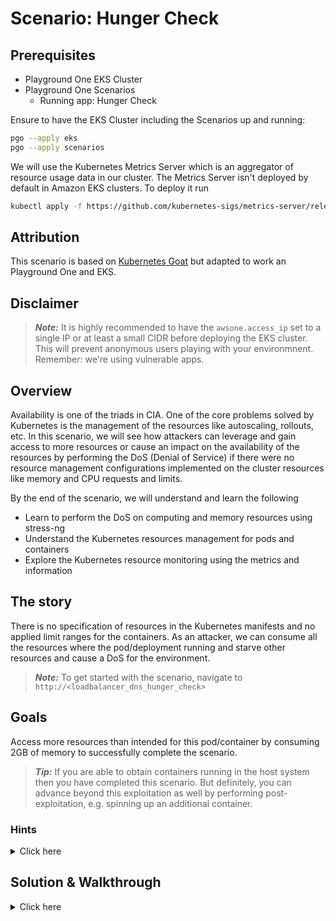 # Scenario: Hunger Check

## Prerequisites

- Playground One EKS Cluster
- Playground One Scenarios
  - Running app: Hunger Check

Ensure to have the EKS Cluster including the Scenarios up and running:

```sh
pgo --apply eks
pgo --apply scenarios
```

We will use the Kubernetes Metrics Server which is an aggregator of resource usage data in our cluster. The Metrics Server isn't deployed by default in Amazon EKS clusters. To deploy it run

```sh
kubectl apply -f https://github.com/kubernetes-sigs/metrics-server/releases/latest/download/components.yaml
```

## Attribution

This scenario is based on [Kubernetes Goat](https://madhuakula.com/kubernetes-goat/docs/) but adapted to work an Playground One and EKS.

## Disclaimer

> ***Note:*** It is highly recommended to have the `awsone.access_ip` set to a single IP or at least a small CIDR before deploying the EKS cluster. This will prevent anonymous users playing with your environmnent. Remember: we're using vulnerable apps.

## Overview

Availability is one of the triads in CIA. One of the core problems solved by Kubernetes is the management of the resources like autoscaling, rollouts, etc. In this scenario, we will see how attackers can leverage and gain access to more resources or cause an impact on the availability of the resources by performing the DoS (Denial of Service) if there were no resource management configurations implemented on the cluster resources like memory and CPU requests and limits.

By the end of the scenario, we will understand and learn the following

- Learn to perform the DoS on computing and memory resources using stress-ng
- Understand the Kubernetes resources management for pods and containers
- Explore the Kubernetes resource monitoring using the metrics and information

## The story

There is no specification of resources in the Kubernetes manifests and no applied limit ranges for the containers. As an attacker, we can consume all the resources where the pod/deployment running and starve other resources and cause a DoS for the environment.

> ***Note:*** To get started with the scenario, navigate to `http://<loadbalancer_dns_hunger_check>`

## Goals

Access more resources than intended for this pod/container by consuming 2GB of memory to successfully complete the scenario.

> ***Tip:*** If you are able to obtain containers running in the host system then you have completed this scenario. But definitely, you can advance beyond this exploitation as well by performing post-exploitation, e.g. spinning up an additional container.

### Hints

<details>
<summary>Click here</summary>

✨ How can I DoS resources?
<br><br>
You can leverage the popular command line utility like stress-ng 🙌
<br>

</details>

## Solution & Walkthrough

<details>
<summary>Click here</summary>

This deployment pod has not set any resource limits in the Kubernetes manifests. So we can easily perform a bunch of operations that can consume more resources.
<br><br>
We can use simple utilities like stress-ng to perform stress testing like accessing more resources. The below command is to access more resources than specified.

```sh
root@hunger-check-655dfcd8b9-bcfgq:/# stress-ng --vm 2 --vm-bytes 2G --timeout 30s
```
       
```sh
stress-ng: info:  [41] dispatching hogs: 2 vm
stress-ng: info:  [41] successful run completed in 30.09s
root@hunger-check-655dfcd8b9-bcfgq:/# 
```

You can see the difference between the normal resources consumption vs while running stress-ng where it consumes a lot of resources than it intended to consume. Run the following command in your local/Cloud9 shell:

```sh
watch kubectl --namespace goat top pod $(kubectl -n goat get pods --selector=app=hunger-check -o jsonpath='{.items[0].metadata.name}')
```

***DANGER***
<br><br>
This attack may not work in some cases like autoscaling, resource restrictions, etc. Also, it may cause more damage when autoscaling is enabled and more resources are created. This could lead to more expensive bills by the cloud provider or impacting the availability of the resources and services.
<br><br>
Hooray 🥳, now we can see that it can consume more resources than intended which might affect the resource availability and also increase billing.
<br><br>
🎉 Success 🎉

</details>
